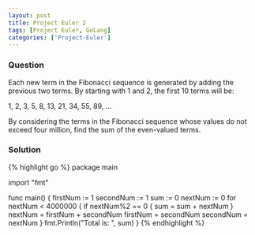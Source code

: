 ```yaml
---
layout: post
title: Project Euler 2
tags: [Project Euler, GoLang]
categories: ['Project-Euler']
---
```


### Question

Each new term in the Fibonacci sequence is generated by adding the previous two terms.
By starting with 1 and 2, the first 10 terms will be:


1, 2, 3, 5, 8, 13, 21, 34, 55, 89, ...


By considering the terms in the Fibonacci sequence whose values do not exceed
four million, find the sum of the even-valued terms.


### Solution

{% highlight go %}
package main

import "fmt"

func main() {
	firstNum := 1
	secondNum := 1
	sum := 0
	nextNum := 0
	for nextNum < 4000000 {
		if nextNum%2 == 0 {
			sum = sum + nextNum
		}
		nextNum = firstNum + secondNum
		firstNum = secondNum
		secondNum = nextNum
	}
	fmt.Println("Total is: ", sum)
}
{% endhighlight %}
